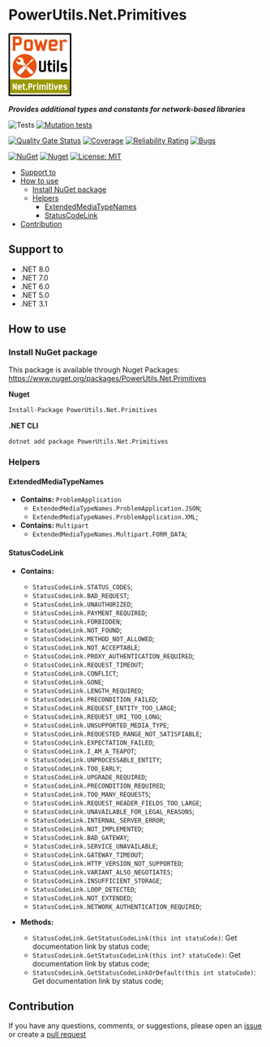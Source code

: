 # PowerUtils.Net.Primitives

![Logo](https://raw.githubusercontent.com/TechNobre/PowerUtils.Net.Primitives/main/assets/logo/logo_128x128.png)

***Provides additional types and constants for network-based libraries***

![Tests](https://github.com/TechNobre/PowerUtils.Net.Primitives/actions/workflows/tests.yml/badge.svg)
[![Mutation tests](https://img.shields.io/endpoint?style=flat&url=https%3A%2F%2Fbadge-api.stryker-mutator.io%2Fgithub.com%2FTechNobre%2FPowerUtils.Net.Primitives%2Fmain)](https://dashboard.stryker-mutator.io/reports/github.com/TechNobre/PowerUtils.Net.Primitives/main)

[![Quality Gate Status](https://sonarcloud.io/api/project_badges/measure?project=TechNobre_PowerUtils.Net.Primitives&metric=alert_status)](https://sonarcloud.io/summary/new_code?id=TechNobre_PowerUtils.Net.Primitives)
[![Coverage](https://sonarcloud.io/api/project_badges/measure?project=TechNobre_PowerUtils.Net.Primitives&metric=coverage)](https://sonarcloud.io/summary/new_code?id=TechNobre_PowerUtils.Net.Primitives)
[![Reliability Rating](https://sonarcloud.io/api/project_badges/measure?project=TechNobre_PowerUtils.Net.Primitives&metric=reliability_rating)](https://sonarcloud.io/summary/new_code?id=TechNobre_PowerUtils.Net.Primitives)
[![Bugs](https://sonarcloud.io/api/project_badges/measure?project=TechNobre_PowerUtils.Net.Primitives&metric=bugs)](https://sonarcloud.io/summary/new_code?id=TechNobre_PowerUtils.Net.Primitives)

[![NuGet](https://img.shields.io/nuget/v/PowerUtils.Net.Primitives.svg)](https://www.nuget.org/packages/PowerUtils.Net.Primitives)
[![Nuget](https://img.shields.io/nuget/dt/PowerUtils.Net.Primitives.svg)](https://www.nuget.org/packages/PowerUtils.Net.Primitives)
[![License: MIT](https://img.shields.io/github/license/TechNobre/PowerUtils.Net.Primitives.svg)](https://github.com/TechNobre/PowerUtils.Net.Primitives/blob/main/LICENSE)


- [Support to ](#support-to-)
- [How to use ](#how-to-use-)
  - [Install NuGet package ](#install-nuget-package-)
  - [Helpers ](#helpers-)
    - [ExtendedMediaTypeNames ](#extendedmediatypenames-)
    - [StatusCodeLink ](#statuscodelink-)
- [Contribution ](#contribution-)



## Support to <a name="support-to"></a>
- .NET 8.0
- .NET 7.0
- .NET 6.0
- .NET 5.0
- .NET 3.1



## How to use <a name="how-to-use"></a>

### Install NuGet package <a name="Installation"></a>
This package is available through Nuget Packages: https://www.nuget.org/packages/PowerUtils.Net.Primitives

**Nuget**
```bash
Install-Package PowerUtils.Net.Primitives
```

**.NET CLI**
```
dotnet add package PowerUtils.Net.Primitives
```



### Helpers <a name="Helpers"></a>

#### ExtendedMediaTypeNames <a name="ExtendedMediaTypeNames"></a>
- **Contains:** `ProblemApplication`
  - `ExtendedMediaTypeNames.ProblemApplication.JSON`;
  - `ExtendedMediaTypeNames.ProblemApplication.XML`;
- **Contains:** `Multipart`
  - `ExtendedMediaTypeNames.Multipart.FORM_DATA`;

#### StatusCodeLink <a name="StatusCodeLink"></a>
- **Contains:**
  - `StatusCodeLink.STATUS_CODES`;
  - `StatusCodeLink.BAD_REQUEST`;
  - `StatusCodeLink.UNAUTHORIZED`;
  - `StatusCodeLink.PAYMENT_REQUIRED`;
  - `StatusCodeLink.FORBIDDEN`;
  - `StatusCodeLink.NOT_FOUND`;
  - `StatusCodeLink.METHOD_NOT_ALLOWED`;
  - `StatusCodeLink.NOT_ACCEPTABLE`;
  - `StatusCodeLink.PROXY_AUTHENTICATION_REQUIRED`;
  - `StatusCodeLink.REQUEST_TIMEOUT`;
  - `StatusCodeLink.CONFLICT`;
  - `StatusCodeLink.GONE`;
  - `StatusCodeLink.LENGTH_REQUIRED`;
  - `StatusCodeLink.PRECONDITION_FAILED`;
  - `StatusCodeLink.REQUEST_ENTITY_TOO_LARGE`;
  - `StatusCodeLink.REQUEST_URI_TOO_LONG`;
  - `StatusCodeLink.UNSUPPORTED_MEDIA_TYPE`;
  - `StatusCodeLink.REQUESTED_RANGE_NOT_SATISFIABLE`;
  - `StatusCodeLink.EXPECTATION_FAILED`;
  - `StatusCodeLink.I_AM_A_TEAPOT`;
  - `StatusCodeLink.UNPROCESSABLE_ENTITY`;
  - `StatusCodeLink.TOO_EARLY`;
  - `StatusCodeLink.UPGRADE_REQUIRED`;
  - `StatusCodeLink.PRECONDITION_REQUIRED`;
  - `StatusCodeLink.TOO_MANY_REQUESTS`;
  - `StatusCodeLink.REQUEST_HEADER_FIELDS_TOO_LARGE`;
  - `StatusCodeLink.UNAVAILABLE_FOR_LEGAL_REASONS`;
  - `StatusCodeLink.INTERNAL_SERVER_ERROR`;
  - `StatusCodeLink.NOT_IMPLEMENTED`;
  - `StatusCodeLink.BAD_GATEWAY`;
  - `StatusCodeLink.SERVICE_UNAVAILABLE`;
  - `StatusCodeLink.GATEWAY_TIMEOUT`;
  - `StatusCodeLink.HTTP_VERSION_NOT_SUPPORTED`;
  - `StatusCodeLink.VARIANT_ALSO_NEGOTIATES`;
  - `StatusCodeLink.INSUFFICIENT_STORAGE`;
  - `StatusCodeLink.LOOP_DETECTED`;
  - `StatusCodeLink.NOT_EXTENDED`;
  - `StatusCodeLink.NETWORK_AUTHENTICATION_REQUIRED`;

- **Methods:**
  - `StatusCodeLink.GetStatusCodeLink(this int statuCode)`: Get documentation link by status code;
  - `StatusCodeLink.GetStatusCodeLink(this int? statuCode)`: Get documentation link by status code;
  - `StatusCodeLink.GetStatusCodeLinkOrDefault(this int statuCode)`: Get documentation link by status code;



## Contribution <a name="contribution"></a>

If you have any questions, comments, or suggestions, please open an [issue](https://github.com/TechNobre/PowerUtils.Net.Primitives/issues/new/choose) or create a [pull request](https://github.com/TechNobre/PowerUtils.Net.Primitives/compare)
